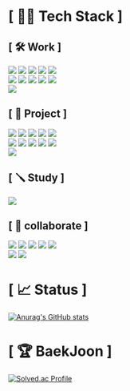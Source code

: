 # [ 🧑‍💻 Tech Stack ]
## [ 🛠️ Work ]
<span><img src ="https://img.shields.io/badge/Java-007396.svg?&style=for-the-badge&logo=Java&logoColor=white"/></span>
<span><img src ="https://img.shields.io/badge/Spring-6DB33F.svg?&style=for-the-badge&logo=Spring&logoColor=white"/></span>
<span><img src ="https://img.shields.io/badge/Spring Boot-6DB33F.svg?&style=for-the-badge&logo=Spring Boot&logoColor=white"/></span>
<span><img src ="https://img.shields.io/badge/JavaScript-F7DF1E.svg?&style=for-the-badge&logo=JavaScript&logoColor=white"/></span>
<span><img src ="https://img.shields.io/badge/HTML5-E34F26.svg?&style=for-the-badge&logo=HTML5&logoColor=white"/></span></br>
<span><img src ="https://img.shields.io/badge/jQuery-0769AD.svg?&style=for-the-badge&logo=jQuery&logoColor=white"/></span>
<span><img src ="https://img.shields.io/badge/CSS3-1572B6.svg?&style=for-the-badge&logo=CSS3&logoColor=white"/></span>
<span><img src ="https://img.shields.io/badge/Oracle-F80000.svg?&style=for-the-badge&logo=Oracle&logoColor=white"/></span>
<span><img src ="https://img.shields.io/badge/MariaDB-003545.svg?&style=for-the-badge&logo=MariaDB&logoColor=white"/></span>
<span><img src ="https://img.shields.io/badge/MySQL-4479A1.svg?&style=for-the-badge&logo=MySQL&logoColor=white"/></span></br>
<span><img src ="https://img.shields.io/badge/Gradle-02303A.svg?&style=for-the-badge&logo=Gradle&logoColor=white"/></span>

## [ 🔧 Project ]
<span><img src ="https://img.shields.io/badge/typeform-262627.svg?&style=for-the-badge&logo=typeform&logoColor=white"/></span>
<span><img src ="https://img.shields.io/badge/typescript-3178C6.svg?&style=for-the-badge&logo=typescript&logoColor=white"/></span>
<span><img src ="https://img.shields.io/badge/mongodb-47A248.svg?&style=for-the-badge&logo=mongodb&logoColor=white"/></span>
<span><img src ="https://img.shields.io/badge/mongoose-880000.svg?&style=for-the-badge&logo=mongoose&logoColor=white"/></span>
<span><img src ="https://img.shields.io/badge/express-000000.svg?&style=for-the-badge&logo=express&logoColor=white"/></span></br>
<span><img src ="https://img.shields.io/badge/node.js-339933.svg?&style=for-the-badge&logo=nodedotjs&logoColor=white"/></span>
<span><img src ="https://img.shields.io/badge/nest.js-E0234E.svg?&style=for-the-badge&logo=nestjs&logoColor=white"/></span>
<span><img src ="https://img.shields.io/badge/python-3776AB.svg?&style=for-the-badge&logo=python&logoColor=white"/></span>
<span><img src ="https://img.shields.io/badge/flask-000000.svg?&style=for-the-badge&logo=flask&logoColor=white"/></span>
<span><img src ="https://img.shields.io/badge/swagger-85EA2D.svg?&style=for-the-badge&logo=swagger&logoColor=white"/></span></br>
<span><img src ="https://img.shields.io/badge/postgresql-4169E1.svg?&style=for-the-badge&logo=postgresql&logoColor=white"/></span>

## [ 🪛 Study ]
<span><img src ="https://img.shields.io/badge/c-A8B9CC.svg?&style=for-the-badge&logo=c&logoColor=white"/></span>

## [ 🤝 collaborate ]
<span><img src ="https://img.shields.io/badge/GitHub-181717.svg?&style=for-the-badge&logo=GitHub&logoColor=white"/></span>
<span><img src ="https://img.shields.io/badge/Subversion-809CC9.svg?&style=for-the-badge&logo=Subversion&logoColor=white"/></span>
<span><img src ="https://img.shields.io/badge/jira-0052CC?style=for-the-badge&logo=jira&logoColor=white"/></span>
<span><img src ="https://img.shields.io/badge/slack-4A154B?style=for-the-badge&logo=slack&logoColor=white"/></span>
<span><img src ="https://img.shields.io/badge/redmine-B32024?style=for-the-badge&logo=redmine&logoColor=white"/></span></br>
<span><img src ="https://img.shields.io/badge/notion-000000?style=for-the-badge&logo=notion&logoColor=white"/></span>
<span><img src ="https://img.shields.io/badge/trello-0052CC?style=for-the-badge&logo=trello&logoColor=white"/></span>



# [ 📈 Status ]

[![Anurag's GitHub stats](https://github-readme-stats.vercel.app/api?username=nashs789)](https://github.com/anuraghazra/github-readme-stats)

# [ 🏆 BaekJoon ]
[![Solved.ac Profile](http://mazassumnida.wtf/api/v2/generate_badge?boj=nashs789)](https://solved.ac/nashs789/)
